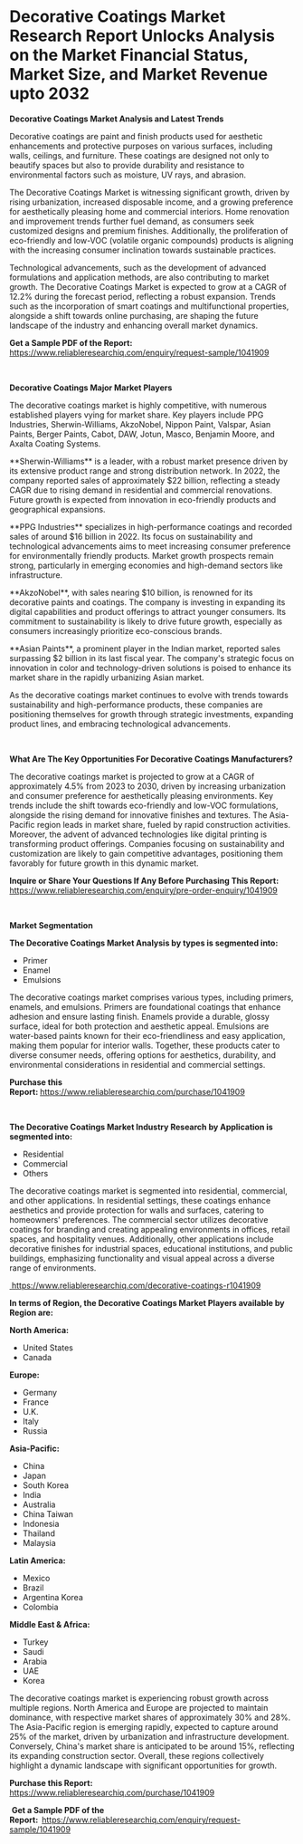 <p><h1>Decorative Coatings Market Research Report Unlocks Analysis on the Market Financial Status, Market Size, and Market Revenue upto 2032</h1></p><p><strong>Decorative Coatings Market Analysis and Latest Trends</strong></p>
<p><p>Decorative coatings are paint and finish products used for aesthetic enhancements and protective purposes on various surfaces, including walls, ceilings, and furniture. These coatings are designed not only to beautify spaces but also to provide durability and resistance to environmental factors such as moisture, UV rays, and abrasion.</p><p>The Decorative Coatings Market is witnessing significant growth, driven by rising urbanization, increased disposable income, and a growing preference for aesthetically pleasing home and commercial interiors. Home renovation and improvement trends further fuel demand, as consumers seek customized designs and premium finishes. Additionally, the proliferation of eco-friendly and low-VOC (volatile organic compounds) products is aligning with the increasing consumer inclination towards sustainable practices.</p><p>Technological advancements, such as the development of advanced formulations and application methods, are also contributing to market growth. The Decorative Coatings Market is expected to grow at a CAGR of 12.2% during the forecast period, reflecting a robust expansion. Trends such as the incorporation of smart coatings and multifunctional properties, alongside a shift towards online purchasing, are shaping the future landscape of the industry and enhancing overall market dynamics.</p></p>
<p><strong>Get a Sample PDF of the Report:&nbsp;</strong> <a href="https://www.reliableresearchiq.com/enquiry/request-sample/1041909?utm_campaign=2268&utm_medium=2&utm_source=Github&utm_content=ia&utm_term=17042025&utm_id=decorative-coatings">https://www.reliableresearchiq.com/enquiry/request-sample/1041909</a></p>
<p>&nbsp;</p>
<p><strong>Decorative Coatings Major Market Players</strong></p>
<p><p>The decorative coatings market is highly competitive, with numerous established players vying for market share. Key players include PPG Industries, Sherwin-Williams, AkzoNobel, Nippon Paint, Valspar, Asian Paints, Berger Paints, Cabot, DAW, Jotun, Masco, Benjamin Moore, and Axalta Coating Systems.</p><p>**Sherwin-Williams** is a leader, with a robust market presence driven by its extensive product range and strong distribution network. In 2022, the company reported sales of approximately $22 billion, reflecting a steady CAGR due to rising demand in residential and commercial renovations. Future growth is expected from innovation in eco-friendly products and geographical expansions.</p><p>**PPG Industries** specializes in high-performance coatings and recorded sales of around $16 billion in 2022. Its focus on sustainability and technological advancements aims to meet increasing consumer preference for environmentally friendly products. Market growth prospects remain strong, particularly in emerging economies and high-demand sectors like infrastructure.</p><p>**AkzoNobel**, with sales nearing $10 billion, is renowned for its decorative paints and coatings. The company is investing in expanding its digital capabilities and product offerings to attract younger consumers. Its commitment to sustainability is likely to drive future growth, especially as consumers increasingly prioritize eco-conscious brands.</p><p>**Asian Paints**, a prominent player in the Indian market, reported sales surpassing $2 billion in its last fiscal year. The company's strategic focus on innovation in color and technology-driven solutions is poised to enhance its market share in the rapidly urbanizing Asian market.</p><p>As the decorative coatings market continues to evolve with trends towards sustainability and high-performance products, these companies are positioning themselves for growth through strategic investments, expanding product lines, and embracing technological advancements.</p></p>
<p>&nbsp;</p>
<p><strong>What Are The Key Opportunities For Decorative Coatings Manufacturers?</strong></p>
<p><p>The decorative coatings market is projected to grow at a CAGR of approximately 4.5% from 2023 to 2030, driven by increasing urbanization and consumer preference for aesthetically pleasing environments. Key trends include the shift towards eco-friendly and low-VOC formulations, alongside the rising demand for innovative finishes and textures. The Asia-Pacific region leads in market share, fueled by rapid construction activities. Moreover, the advent of advanced technologies like digital printing is transforming product offerings. Companies focusing on sustainability and customization are likely to gain competitive advantages, positioning them favorably for future growth in this dynamic market.</p></p>
<p><strong>Inquire or Share Your Questions If Any Before Purchasing This Report:</strong> <a href="https://www.reliableresearchiq.com/enquiry/pre-order-enquiry/1041909?utm_campaign=2268&utm_medium=2&utm_source=Github&utm_content=ia&utm_term=17042025&utm_id=decorative-coatings">https://www.reliableresearchiq.com/enquiry/pre-order-enquiry/1041909</a></p>
<p>&nbsp;</p>
<p><strong>Market Segmentation</strong></p>
<p><strong>The Decorative Coatings Market Analysis by types is segmented into:</strong></p>
<p><ul><li>Primer</li><li>Enamel</li><li>Emulsions</li></ul></p>
<p><p>The decorative coatings market comprises various types, including primers, enamels, and emulsions. Primers are foundational coatings that enhance adhesion and ensure lasting finish. Enamels provide a durable, glossy surface, ideal for both protection and aesthetic appeal. Emulsions are water-based paints known for their eco-friendliness and easy application, making them popular for interior walls. Together, these products cater to diverse consumer needs, offering options for aesthetics, durability, and environmental considerations in residential and commercial settings.</p></p>
<p><strong>Purchase this Report:&nbsp;</strong><a href="https://www.reliableresearchiq.com/purchase/1041909?utm_campaign=2268&utm_medium=2&utm_source=Github&utm_content=ia&utm_term=17042025&utm_id=decorative-coatings">https://www.reliableresearchiq.com/purchase/1041909</a></p>
<p>&nbsp;</p>
<p><strong>The Decorative Coatings Market Industry Research by Application is segmented into:</strong></p>
<p><ul><li>Residential</li><li>Commercial</li><li>Others</li></ul></p>
<p><p>The decorative coatings market is segmented into residential, commercial, and other applications. In residential settings, these coatings enhance aesthetics and provide protection for walls and surfaces, catering to homeowners' preferences. The commercial sector utilizes decorative coatings for branding and creating appealing environments in offices, retail spaces, and hospitality venues. Additionally, other applications include decorative finishes for industrial spaces, educational institutions, and public buildings, emphasizing functionality and visual appeal across a diverse range of environments.</p></p>
<p><a href="https://www.reliableresearchiq.com/decorative-coatings-r1041909?utm_campaign=2268&utm_medium=2&utm_source=Github&utm_content=ia&utm_term=17042025&utm_id=decorative-coatings">&nbsp;https://www.reliableresearchiq.com/decorative-coatings-r1041909</a></p>
<p><strong>In terms of Region, the Decorative Coatings Market Players available by Region are:</strong></p>
<p>
    <p> <strong> North America: </strong>
        <ul>
            <li>United States</li>
            <li>Canada</li>
        </ul>
        </p> 
    <p> <strong> Europe: </strong>
        <ul>
            <li>Germany</li>
            <li>France</li>
            <li>U.K.</li>
            <li>Italy</li>
            <li>Russia</li>
        </ul>
        </p> 
    <p> <strong> Asia-Pacific: </strong>
        <ul>
            <li>China</li>
            <li>Japan</li>
            <li>South Korea</li>
            <li>India</li>
            <li>Australia</li>
            <li>China Taiwan</li>
            <li>Indonesia</li>
            <li>Thailand</li>
            <li>Malaysia</li>
        </ul>
        </p> 
    <p> <strong> Latin America: </strong>
        <ul>
            <li>Mexico</li>
            <li>Brazil</li>
            <li>Argentina Korea</li>
            <li>Colombia</li>
        </ul>
        </p> 
    <p> <strong> Middle East & Africa: </strong>
        <ul>
            <li>Turkey</li>
            <li>Saudi</li>
            <li>Arabia</li>
            <li>UAE</li>
            <li>Korea</li>
        </ul>
    </p>
    </p>
<p><p>The decorative coatings market is experiencing robust growth across multiple regions. North America and Europe are projected to maintain dominance, with respective market shares of approximately 30% and 28%. The Asia-Pacific region is emerging rapidly, expected to capture around 25% of the market, driven by urbanization and infrastructure development. Conversely, China's market share is anticipated to be around 15%, reflecting its expanding construction sector. Overall, these regions collectively highlight a dynamic landscape with significant opportunities for growth.</p></p>
<p><strong>Purchase this Report: </strong><a href="https://www.reliableresearchiq.com/purchase/1041909?utm_campaign=2268&utm_medium=2&utm_source=Github&utm_content=ia&utm_term=17042025&utm_id=decorative-coatings">https://www.reliableresearchiq.com/purchase/1041909</a></p>
<p>&nbsp;<strong>Get a Sample PDF of the Report:&nbsp;&nbsp;</strong><a href="https://www.reliableresearchiq.com/enquiry/request-sample/1041909?utm_campaign=2268&utm_medium=2&utm_source=Github&utm_content=ia&utm_term=17042025&utm_id=decorative-coatings">https://www.reliableresearchiq.com/enquiry/request-sample/1041909</a></p>
<p><strong></strong></p>
<p><p></p><p></p><p></p></p>
